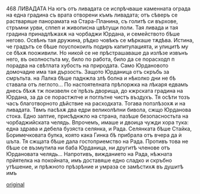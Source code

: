 ﻿468
ЛИВАДАТА
На югъ отъ ливадата се испрѣчваше каменната ограда на една градина съ врата отворени къмъ ливадата; отъ сѣверъ се растваряше панорамата на Стара-Планина, съ голитѣ си върхове, стръмни урви, сппеп и живописна цвѣтущи поли.
Тая ливада и тая градина принадлѣжахѫ на чорбаджи Юрдана, и семейството бѣше негово.
Освѣнъ тая дружина, рѣдко човѣкъ се мѣркаше тѫдѣва. Истина, че градътъ се бѣше поуспокоилъ подиръ капитулацията, и улицитѣ му се бѣхѫ пооживили. Но никой се не прѣстрашаваше да излѣзе извънъ него, въ околностьта му, било по работа, било да се порасходп п порадва на свѣтлата хубость на природата.
Само Юрдановото домочадие има тая дързость.
Защото Юрданица отъ скръбь за смрътьта. на Лалка бѣше паднжла злѣ болна и нѣколко дни не бѣ ставала отъ леглото... По настоятелната прѣпоржка на лѣкаря едвамъ днесь бѣхѫ тж поизвелн се́ прѣзъ дворища, до кжрската градина на Юрдана, за да се порастжпче и поглътне чистъ въздухъ. Тя осѣти тозъ часъ благотворното дѣйствие на расходката. Тогава попзлѣзохѫ и на ливадата. Твмъ пасѣхѫ два едри великолѣпни бивола, сжщо Юрданова стока.
Едно заптие, присѣднжло на страна, пазѣше безопасностьта на чорбаджийската челядь.
Впрочемъ, имаше и двоица чужди хора тука: една здрава и дебела бузяста селянка, и Рада.
Селянката бѣше Стайка, Боримечковата булка, която кака Гинка бѣ прибрала отъ вчера да ѝ шъта.
Тя сжщата бѣше дала гостоприемство на Рада. Противъ това не бѣше се възмутила ни баба Юрданица, ни другитѣ членове отъ Юрдановата челядь... Напротивъ, вижданието на Рада, нѣжната прйятелка на покойната, имъ доставяше едно сладко и скръбно утѣшение, и прѣжното прѣзрѣние и умраза се замѣстихѫ въ душитѣ имъ

[original](images/521.jpg)